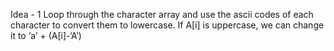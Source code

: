 Idea - 1
Loop through the character array and use the ascii codes of each character to convert them to lowercase.
If A[i] is uppercase, we can change it to ‘a’ + (A[i]-‘A’)